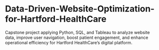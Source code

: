 # Data-Driven-Website-Optimization-for-Hartford-HealthCare
Capstone project applying Python, SQL, and Tableau to analyze website data, improve user navigation, boost patient engagement, and enhance operational efficiency for Hartford HealthCare’s digital platform.
